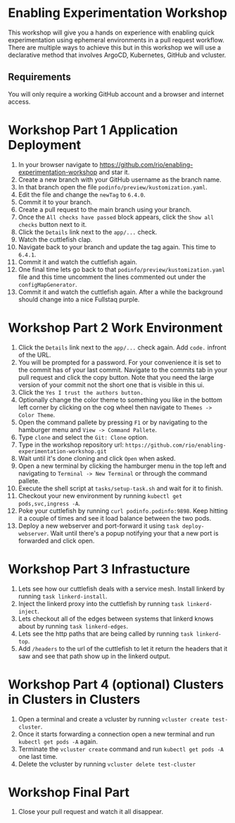 # Enabling Experimentation Workshop

This workshop will give you a hands on experience with enabling quick experimentation using ephemeral
environments in a pull request workflow. There are multiple ways to achieve this but in this workshop
we will use a declarative method that involves ArgoCD, Kubernetes, GitHub and vcluster.

## Requirements

You will only require a working GitHub account and a browser and internet access.

# Workshop Part 1 Application Deployment

1. In your browser navigate to https://github.com/rio/enabling-experimentation-workshop and star it.
2. Create a new branch with your GitHub username as the branch name.
3. In that branch open the file `podinfo/preview/kustomization.yaml`.
4. Edit the file and change the `newTag` to `6.4.0`.
5. Commit it to your branch.
6. Create a pull request to the main branch using your branch.
7. Once the `All checks have passed` block appears, click the `Show all checks` button next to it.
8. Click the `Details` link next to the `app/...` check.
9. Watch the cuttlefish clap.
10. Navigate back to your branch and update the tag again. This time to `6.4.1`.
11. Commit it and watch the cuttlefish again.
12. One final time lets go back to that `podinfo/preview/kustomization.yaml` file and this time uncomment the lines commented out under the `configMapGenerator`.
11. Commit it and watch the cuttlefish again. After a while the background should change into a nice Fullstaq purple.

# Workshop Part 2 Work Environment

1. Click the `Details` link next to the `app/...` check again. Add `code.` infront of the URL.
1. You will be prompted for a password. For your convenience it is set to the commit has of your last commit. Navigate to the commits tab in your pull request and click the copy button. Note that you need the large version of your commit not the short one that is visible in this ui.
1. Click the `Yes I trust the authors button.`
1. Optionally change the color theme to something you like in the bottom left corner by clicking on the cog wheel then navigate to `Themes -> Color Theme`.
1. Open the command pallete by pressing `F1` or by navigating to the hamburger menu and `View -> Command Pallete`.
1. Type `clone` and select the `Git: Clone` option.
1. Type in the workshop repository url: `https://github.com/rio/enabling-experimentation-workshop.git`
1. Wait until it's done cloning and click `Open` when asked.
1. Open a new terminal by clicking the hamburger menu in the top left and navigating to `Terminal -> New Terminal` or through the command pallete.
1. Execute the shell script at `tasks/setup-task.sh` and wait for it to finish.
1. Checkout your new environment by running `kubectl get pods,svc,ingress -A`.
1. Poke your cuttlefish by running `curl podinfo.podinfo:9898`. Keep hitting it a couple of times and see it load balance between the two pods.
1. Deploy a new webserver and port-forward it using `task deploy-webserver`. Wait until there's a popup notifying your that a new port is forwarded and click open.

# Workshop Part 3 Infrastucture

1. Lets see how our cuttlefish deals with a service mesh. Install linkerd by running `task linkerd-install`.
1. Inject the linkerd proxy into the cuttlefish by running `task linkerd-inject`.
1. Lets checkout all of the edges between systems that linkerd knows about by running `task linkerd-edges`.
1. Lets see the http paths that are being called by running `task linkerd-top`.
1. Add `/headers` to the url of the cuttlefish to let it return the headers that it saw and see that path show up in the linkerd output.

# Workshop Part 4 (optional) Clusters in Clusters in Clusters

1. Open a terminal and create a vcluster by running `vcluster create test-cluster`.
1. Once it starts forwarding a connection open a new terminal and run `kubectl get pods -A` again.
1. Terminate the `vcluster create` command and run `kubectl get pods -A` one last time.
1. Delete the vcluster by running `vcluster delete test-cluster`

# Workshop Final Part

1. Close your pull request and watch it all disappear.
